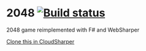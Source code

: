 2048 [![Build status](https://ci.appveyor.com/api/projects/status/dloyv4km6fqws269/branch/master)](https://ci.appveyor.com/project/Jand42/2048/branch/master)
====

2048 game reimplemented with F# and WebSharper

[Clone this in CloudSharper](http://cloudsharper.com/clone/JankoA/6d50e34f-c0f0-4d7e-9b75-3a40f60d12e0/2048)
